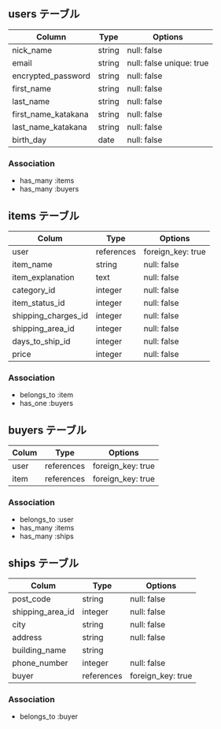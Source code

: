 ## users テーブル

| Column              | Type    | Options                  |
| ------------------- | ------  | ------------------------ |
| nick_name           | string  | null: false              |
| email               | string  | null: false unique: true |
| encrypted_password  | string  | null: false              |
| first_name          | string  | null: false              |
| last_name           | string  | null: false              |
| first_name_katakana | string  | null: false              |
| last_name_katakana  | string  | null: false              |
| birth_day           | date    | null: false              |
### Association
* has_many :items
* has_many :buyers

## items テーブル

| Colum                 | Type       | Options           |
| --------------------  | ---------- | ----------------- |
| user                  | references | foreign_key: true |
| item_name             | string     | null: false       |
| item_explanation      | text       | null: false       |
| category_id           | integer    | null: false       |
| item_status_id        | integer    | null: false       |
| shipping_charges_id   | integer    | null: false       |
| shipping_area_id      | integer    | null: false       |
| days_to_ship_id       | integer    | null: false       |
| price                 | integer    | null: false       |
### Association
* belongs_to :item
* has_one :buyers

## buyers テーブル

| Colum              | Type       | Options           |
| ------------------ | ---------  | ----------------- |
| user               | references | foreign_key: true |
| item               | references | foreign_key: true |
### Association
* belongs_to :user
* has_many :items
* has_many :ships

## ships テーブル

| Colum              | Type       | Options           |
| ------------------ | ---------  | ----------------- |
| post_code          | string     | null: false       |
| shipping_area_id   | integer    | null: false       |
| city               | string     | null: false       |
| address            | string     | null: false       |
| building_name      | string     |                   |
| phone_number       | integer    | null: false       |
| buyer              | references | foreign_key: true |
### Association
* belongs_to :buyer